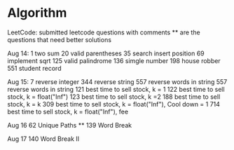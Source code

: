 # Algorithm
LeetCode: submitted leetcode questions with comments
** are the questions that need better solutions

Aug 14: 
1 two sum
20 valid parentheses
35 search insert position
69 implement sqrt
125 valid palindrome
136 simgle number
198 house robber
551 student record

Aug 15:
7 reverse integer
344 reverse string
557 reverse words in string
557 reverse words in string
121 best time to sell stock, k = 1 
122 best time to sell stock, k = float("Inf")
123 best time to sell stock, k =2
188 best time to sell stock, k = k
309 best time to sell stock, k = float("Inf"), Cool down = 1
714 best time to sell stock, k = float("Inf"), fee

Aug 16 
62 Unique Paths ** 
139 Word Break

Aug 17 
140 Word Break II 